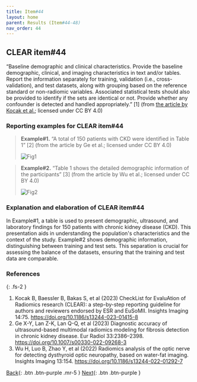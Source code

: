 ```yaml
---
title: Item#44
layout: home
parent: Results (Item#44-48)
nav_order: 44
---
```


## CLEAR item#44


“Baseline demographic and clinical characteristics. Provide the baseline demographic, clinical, and imaging characteristics in text and/or tables. Report the information separately for training, validation (i.e., cross- validation), and test datasets, along with grouping based on the reference standard or non-radiomic variables. Associated statistical tests should also be provided to identify if the sets are identical or not. Provide whether any confounder is detected and handled appropriately.” [1] (from [the article by Kocak et al.](https://insightsimaging.springeropen.com/articles/10.1186/s13244-023-01415-8); licensed under CC BY 4.0)


### Reporting examples for CLEAR item#44

> **Example#1.** “A total of 150 patients with CKD were identified in Table 1” [2] (from the article by Ge et al.; licensed under CC BY 4.0)
>
> ![Fig1](/CLEAR-E3/figs/Item44_example1.png)

> **Example#2.** “Table 1 shows the detailed demographic information of the participants” [3] (from the article by Wu et al.; licensed under CC BY 4.0)
>
> ![Fig2](/CLEAR-E3/figs/Item44_example2.png)

### Explanation and elaboration of CLEAR item#44

In Example#1, a table is used to present demographic, ultrasound, and laboratory findings for 150 patients with chronic kidney disease (CKD). This presentation aids in understanding the population's characteristics and the context of the study. Example#2 shows demographic information, distinguishing between training and test sets. This separation is crucial for assessing the balance of the datasets, ensuring that the training and test data are comparable.

### References

{: .fs-2 }

1. 	Kocak B, Baessler B, Bakas S, et al (2023) CheckList for EvaluAtion of Radiomics research (CLEAR): a step-by-step reporting guideline for authors and reviewers endorsed by ESR and EuSoMII. Insights Imaging 14:75. https://doi.org/10.1186/s13244-023-01415-8
2. 	Ge X-Y, Lan Z-K, Lan Q-Q, et al (2023) Diagnostic accuracy of ultrasound-based multimodal radiomics modeling for fibrosis detection in chronic kidney disease. Eur Radiol 33:2386–2398. https://doi.org/10.1007/s00330-022-09268-3
3. 	Wu H, Luo B, Zhao Y, et al (2022) Radiomics analysis of the optic nerve for detecting dysthyroid optic neuropathy, based on water-fat imaging. Insights Imaging 13:154. https://doi.org/10.1186/s13244-022-01292-7


[Back](https://radiomic.github.io/CLEAR-E3/docs/Method%20(Item%207-43)/Evaluation%20(38-43)/Item43.html){: .btn .btn-purple .mr-5 }
[Next](https://radiomic.github.io/CLEAR-E3/docs/Results%20(Item%2044-48)/Item45.html){: .btn .btn-purple   }
